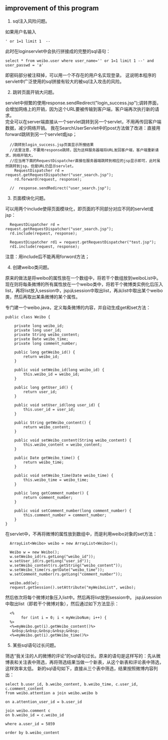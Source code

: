 ## improvement of this program


1. sql注入风险问题。

如果用户名输入  

```
' or 1=1 limit 1  --
```

此时在loginservlet中会执行拼接成的完整的sql语句：
  
```
select * from weibo.user where user_name='' or 1=1 limit 1 --' and user_passwd = 'a'
```
  
即密码部分被注释掉，可以用一个不存在的用户名实现登录。
这说明本程序的servlet中广泛使用的sql拼接有较大的被sql注入攻击的风险。


2. 跳转页面开销大问题。

servlet中频繁的使用response.sendRedirect("login_success.jsp");调转界面，会增加网络上的开销，因为这个URL要被传输到客户端，客户端再次执行新的请求。   
完全可以在server端直接从一个servlet跳转到另一个servlet，不用再传回客户端数据，减少网络开销。
我在SearchUserServlet中的post方法做了改进：直接用forward跳转到另一个servlet或jsp；

```
  //跳转到login_success.jsp页面显示所搜结果
  //这里注意，不要用response跳转，因为这样服务器端将URL发回客户端，客户端重新请求，网络开销大。
  //应当用下面的RequestDispatcher直接在服务器端跳转到相应的jsp显示即可，此时虽然跳转到jsp，但是URL仍显示servlet。
    RequestDispatcher rd = request.getRequestDispatcher("user_search.jsp");
    rd.forward(request, response);
            
  //  response.sendRedirect("user_search.jsp");
```

3. 页面模块化问题。

可以用两个include使得页面模块化，即页面的不同部分对应不同的servlet或jsp：

```
  RequestDispatcher rd = request.getRequestDispatcher("user_search.jsp");
  rd.include(request, response);

  RequestDispatcher rd1 = request.getRequestDispatcher("test.jsp");
  rd1.include(request, response);
```

注意：用include后不能再用forword方法；

4. 创建weibo类问题。

原来的做法是将weibo的属性放在一个数组中，将若干个数组放到weiboList中。
现在则将每条微博的所有属性放在一个weibo类中，将若干个微博类实例化后压入list，再将list放入session中，jsp从session中取出list，再从list中取出某个weibo类，然后再取出某条微博的某个属性。

专门建一个weibo.java，定义每条微博的内容，并自动生成get和set方法：
  
```
public class Weibo {

    private long weibo_id;
    private long user_id;
    private String weibo_content;
    private Date weibo_time;
    private long comment_number;

    public long getWeibo_id() {
        return weibo_id;
    }

    public void setWeibo_id(long weibo_id) {
        this.weibo_id = weibo_id;
    }

    public long getUser_id() {
        return user_id;
    }

    public void setUser_id(long user_id) {
        this.user_id = user_id;
    }

    public String getWeibo_content() {
        return weibo_content;
    }

    public void setWeibo_content(String weibo_content) {
        this.weibo_content = weibo_content;
    }

    public Date getWeibo_time() {
        return weibo_time;
    }

    public void setWeibo_time(Date weibo_time) {
        this.weibo_time = weibo_time;
    }

    public long getComment_number() {
        return comment_number;
    }

    public void setComment_number(long comment_number) {
        this.comment_number = comment_number;
    }
}
```

在servlet中，不再将微博的属性放到数组中，而是利用weibo对象的set方法：

```
  ArrayList<Weibo> weibo = new ArrayList<Weibo>();

  Weibo w = new Weibo();
  w.setWeibo_id(rs.getLong("weibo_id"));
  w.setUser_id(rs.getLong("user_id"));
  w.setWeibo_content(rs.getString("weibo_content"));
  w.setWeibo_time(rs.getDate("weibo_time"));
  w.setComment_number(rs.getLong("comment_number"));

  weibo.add(w);
  request.getSession().setAttribute("myWeiboList", weibo);
```
  
然后依次将每个微博对象压入list中。然后再将list放到session中。
jsp从session中取出list（即若干个微博对象），然后通过如下方法显示：

```
  <%
       for (int i = 0; i < myWeiboNum; i++) {
  %>
  <%=myWeibo.get(i).getWeibo_content()%>
   &nbsp;&nbsp;&nbsp;&nbsp;&nbsp;
  <%=myWeibo.get(i).getWeibo_time()%>
```

5. 某些sql语句过长问题。

筛选“我关注的人的微博的评论”的sql语句过长。原来的语句是这样写的：先从微博表和关注表中筛选，再将筛选结果当做一个新表，从这个新表和评论表中筛选，这样效率太低。
新的sql语句如下，直接从三个表中筛选，结果按照微博内容列出：
  
```
select b.user_id, b.weibo_content, b.weibo_time, c.user_id, c.comment_content
from weibo.attention a join weibo.weibo b 

on a.attention_user_id = b.user_id 

join weibo.comment c
on b.weibo_id = c.weibo_id

where a.user_id = 5859 

order by b.weibo_content
```
